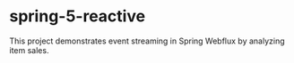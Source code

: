 # spring-5-reactive
This project demonstrates event streaming in Spring Webflux by analyzing item sales.

